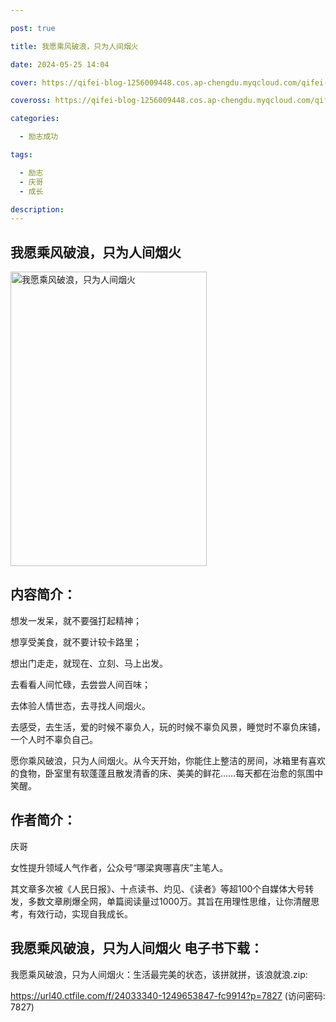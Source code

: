 ```yaml
---

post: true

title: 我愿乘风破浪，只为人间烟火

date: 2024-05-25 14:04

cover: https://qifei-blog-1256009448.cos.ap-chengdu.myqcloud.com/qifei-blog/65fffc709f345e8d0352dd14.jpg

coveross: https://qifei-blog-1256009448.cos.ap-chengdu.myqcloud.com/qifei-blog/65fffc709f345e8d0352dd14.jpg

categories:

  - 励志成功

tags:

  - 励志
  - 庆哥
  - 成长

description:
---
```


## 我愿乘风破浪，只为人间烟火
<img alt="我愿乘风破浪，只为人间烟火 " class="aligncenter loading" data-was-processed="true" decoding="async" fetchpriority="high" height="471" src="https://qifei-blog-1256009448.cos.ap-chengdu.myqcloud.com/qifei-blog/65fffc709f345e8d0352dd14.jpg " style="cursor: zoom-in;" width="314"/>

## 内容简介：

想发一发呆，就不要强打起精神；

想享受美食，就不要计较卡路里；

想出门走走，就现在、立刻、马上出发。

去看看人间忙碌，去尝尝人间百味；

去体验人情世态，去寻找人间烟火。

去感受，去生活，爱的时候不辜负人，玩的时候不辜负风景，睡觉时不辜负床铺，一个人时不辜负自己。

愿你乘风破浪，只为人间烟火。从今天开始，你能住上整洁的房间，冰箱里有喜欢的食物，卧室里有软蓬蓬且散发清香的床、美美的鲜花……每天都在治愈的氛围中笑醒。

## 作者简介：

庆哥

女性提升领域人气作者，公众号“哪梁爽哪喜庆”主笔人。

其文章多次被《人民日报》、十点读书、灼见、《读者》等超100个自媒体大号转发，多数文章刷爆全网，单篇阅读量过1000万。其旨在用理性思维，让你清醒思考，有效行动，实现自我成长。

## 我愿乘风破浪，只为人间烟火 电子书下载：



我愿乘风破浪，只为人间烟火：生活最完美的状态，该拼就拼，该浪就浪.zip: 

https://url40.ctfile.com/f/24033340-1249653847-fc9914?p=7827 (访问密码: 7827)
